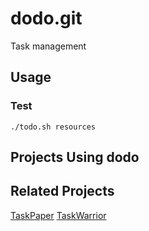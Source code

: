# dodo.git

Task management

## Usage

### Test

```shell
./todo.sh resources
```

## Projects Using dodo

## Related Projects

[TaskPaper](https://www.taskpaper.com/)
[TaskWarrior](https://taskwarrior.org/)
